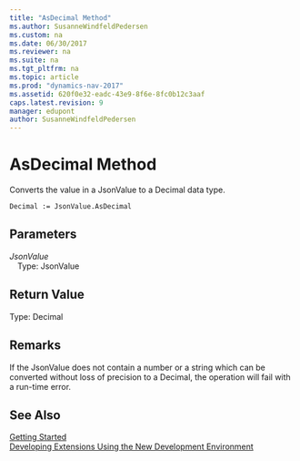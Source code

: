 ```yaml
---
title: "AsDecimal Method"
ms.author: SusanneWindfeldPedersen
ms.custom: na
ms.date: 06/30/2017
ms.reviewer: na
ms.suite: na
ms.tgt_pltfrm: na
ms.topic: article
ms.prod: "dynamics-nav-2017"
ms.assetid: 620f0e32-eadc-43e9-8f6e-8fc0b12c3aaf
caps.latest.revision: 9
manager: edupont
author: SusanneWindfeldPedersen
---
```


# AsDecimal Method

Converts the value in a JsonValue to a Decimal data type.

```
Decimal := JsonValue.AsDecimal
```

## Parameters
*JsonValue*  
&emsp;Type: JsonValue

## Return Value
Type: Decimal

## Remarks
If the JsonValue does not contain a number or a string which can be converted without loss of precision to a Decimal, the operation will fail with a run-time error.

## See Also
[Getting Started](../devenv-get-started.md)  
[Developing Extensions Using the New Development Environment](../devenv-dev-overview.md)

